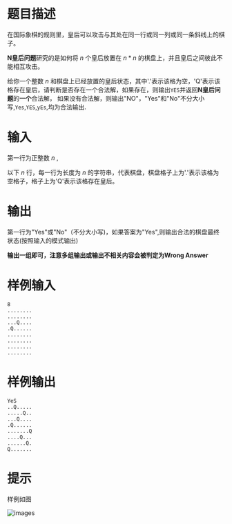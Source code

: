 # 题目描述

在国际象棋的规则里，皇后可以攻击与其处在同一行或同一列或同一条斜线上的棋子。

**N皇后问题**研究的是如何将 $n$ 个皇后放置在 $n*n$ 的棋盘上，并且皇后之间彼此不能相互攻击。

给你一个整数 $n$ 和棋盘上已经放置的皇后状态，其中'.'表示该格为空，'Q'表示该格存在皇后，请判断是否存在一个合法解，如果存在，则输出`YES`并返回**N皇后问题**的**一个**合法解，
如果没有合法解，则输出"NO"，"Yes"和"No"不分大小写,`Yes`,`YES`,`yEs`,均为合法输出.

# 输入

第一行为正整数 $n$ ,
 
以下 $n$ 行，每一行为长度为 $n$ 的字符串，代表棋盘，棋盘格子上为'.'表示该格为空格子，格子上为'Q'表示该格存在皇后。

# 输出

第一行为"Yes"或"No"（不分大小写)，如果答案为"Yes",则输出合法的棋盘最终状态(按照输入的模式输出)

**输出一组即可，注意多组输出或输出不相关内容会被判定为Wrong Answer**

# 样例输入

```
8
........
........
...Q....
.Q......
........
........
........
........

```

# 样例输出

```
YeS
..Q.....
.....Q..
...Q....
.Q......
.......Q
....Q...
......Q.
Q.......
```

# 提示

样例如图

![images](https://github.com/gaucher21/Picture-Library/blob/main/Pictures%20for%20Problem%20Solving/Problem%20Solving%20I%20(5)%20A.png)
